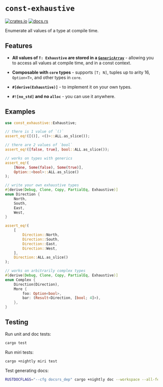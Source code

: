 # `const-exhaustive`

[![crates.io](https://img.shields.io/crates/v/const-exhaustive.svg)](https://crates.io/crates/const-exhaustive)
[![docs.rs](https://img.shields.io/docsrs/const-exhaustive)](https://docs.rs/const-exhaustive)

Enumerate all values of a type at compile time.

## Features

- **All values of `T: Exhaustive` are stored in a [`GenericArray`]** - allowing you to access all
  values at compile time, and in a const context.

- **Composable with `core` types** - supports `[T; N]`, tuples up to arity 16, `Option<T>`, and
  other types in `core`.

- **`#[derive(Exhaustive)]`** - to implement it on your own types.

- **`#![no_std]` and no `alloc`** - you can use it anywhere.

[`GenericArray`]: https://docs.rs/generic-array/

## Examples

```rust
use const_exhaustive::Exhaustive;

// there is 1 value of `()`
assert_eq!([()], <()>::ALL.as_slice());

// there are 2 values of `bool`
assert_eq!([false, true], bool::ALL.as_slice());

// works on types with generics
assert_eq!(
    [None, Some(false), Some(true)],
    Option::<bool>::ALL.as_slice()
);

// write your own exhaustive types
#[derive(Debug, Clone, Copy, PartialEq, Exhaustive)]
enum Direction {
    North,
    South,
    East,
    West,
}

assert_eq!(
    [
        Direction::North,
        Direction::South,
        Direction::East,
        Direction::West,
    ],
    Direction::ALL.as_slice()
);

// works on arbitrarily complex types
#[derive(Debug, Clone, Copy, PartialEq, Exhaustive)]
enum Complex {
    Direction(Direction),
    More {
        foo: Option<bool>,
        bar: (Result<Direction, [bool; 4]>),
    },
}
```

## Testing

Run unit and doc tests:

```bash
cargo test
```

Run miri tests:

```bash
cargo +nightly miri test
```

Test generating docs:

```bash
RUSTDOCFLAGS="--cfg docsrs_dep" cargo +nightly doc --workspace --all-features
```
